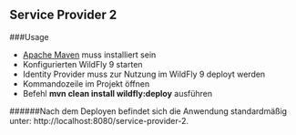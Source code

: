 ## Service Provider 2

###Usage

* [Apache Maven](https://maven.apache.org/) muss installiert sein
* Konfigurierten WildFly 9 starten
* Identity Provider muss zur Nutzung im WildFly 9 deployt werden
* Kommandozeile im Projekt öffnen
* Befehl **mvn clean install wildfly:deploy** ausführen

######Nach dem Deployen befindet sich die Anwendung standardmäßig unter: http://localhost:8080/service-provider-2.